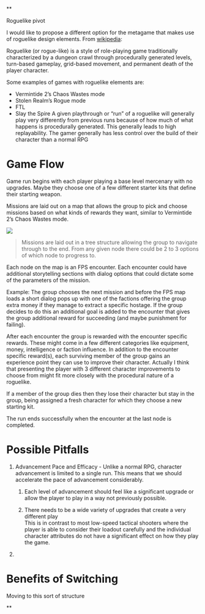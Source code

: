 **

Roguelike pivot

I would like to propose a different option for the metagame that makes use of roguelike design elements. From [wikipedia](https://en.wikipedia.org/wiki/Roguelike):

Roguelike (or rogue-like) is a style of role-playing game traditionally characterized by a dungeon crawl through procedurally generated levels, turn-based gameplay, grid-based movement, and permanent death of the player character.

Some examples of games with roguelike elements are:

- Vermintide 2’s Chaos Wastes mode
- Stolen Realm’s Rogue mode
- FTL
- Slay the Spire
A given playthrough or “run” of a roguelike will generally play very differently from previous runs because of how much of what happens is procedurally generated. This generally leads to high replayability. The gamer generally has less control over the build of their character than a normal RPG
# Game Flow
Game run begins with each player playing a base level mercenary with no upgrades. Maybe they choose one of a few different starter kits that define their starting weapon.

Missions are laid out on a map that allows the group to pick and choose missions based on what kinds of rewards they want, similar to Vermintide 2’s Chaos Wastes mode.

![](https://lh7-us.googleusercontent.com/uqIj1z0kngVF8pKvSbm7kTQ3Sj5qEmFOpV2_hTN2b8FmHaybYJBs4ez2FgPIzMLRr6TzFhRi31hUqBXqewYY0r4P8QlxPVzdewSPuhcjlOb0SQEgCZg-5dlEcy-1EgSr-VeZxUKJw22XQGReyblnTag)

>Missions are laid out in a tree structure allowing the group to navigate through to the end. From any given node there could be 2 to 3 options of which node to progress to.

Each node on the map is an FPS encounter. Each encounter could have additional storytelling sections with dialog options that could dictate some of the parameters of the mission.

Example: The group chooses the next mission and before the FPS map loads a short dialog pops up with one of the factions offering the group extra money if they manage to extract a specific hostage. If the group decides to do this an additional goal is added to the encounter that gives the group additional reward for succeeding (and maybe punishment for failing).

After each encounter the group is rewarded with the encounter specific rewards. These might come in a few different categories like equipment, money, intelligence or faction influence. In addition to the encounter specific reward(s), each surviving member of the group gains an experience point they can use to improve their character. Actually I think that presenting the player with 3 different character improvements to choose from might fit more closely with the procedural nature of a roguelike.

If a member of the group dies then they lose their character but stay in the group, being assigned a fresh character for which they choose a new starting kit.

The run ends successfully when the encounter at the last node is completed.

# Possible Pitfalls

1. Advancement Pace and Efficacy - Unlike a normal RPG, character advancement is limited to a single run. This means that we should accelerate the pace of advancement considerably. 
	1. Each level of advancement should feel like a significant upgrade or allow the player to play in a way not previously possible.
    
	2. There needs to be a wide variety of upgrades that create a very different play    
    This is in contrast to most low-speed tactical shooters where the player is able to consider their loadout carefully and the individual character attributes do not have a significant effect on how they play the game.  
2.     
# Benefits of Switching

Moving to this sort of structure

**